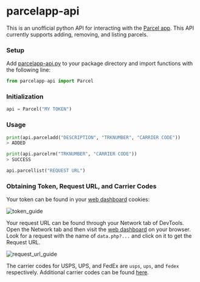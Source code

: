 # parcelapp-api

This is an unofficial python API for interacting with the [Parcel app](https://parcelapp.net/). This API currently supports adding, removing, and listing parcels.

### Setup

Add [parcelapp-api.py](https://raw.githubusercontent.com/rynlu/parcelapp-api/main/parcelapp-api.py) to your package directory and import functions with the following line:

```python
from parcelapp-api import Parcel
```

### Initialization
```python
api = Parcel("MY TOKEN")
```

### Usage
```python
print(api.parceladd("DESCRIPTION", "TRKNUMBER", "CARRIER CODE"))
> ADDED
```

```python
print(api.parcelrm("TRKNUMBER", "CARRIER CODE"))
> SUCCESS
```

```python
api.parcellist("REQUEST URL")
```

### Obtaining Token, Request URL, and Carrier Codes 
Your token can be found in your [web dashboard](https://web.parcelapp.net/) cookies:

![token_guide](https://cdn.discordapp.com/attachments/480736870540771329/790386685787504690/unknown.png)

Your request URL can be found through your Network tab of DevTools. Open the Network tab and then visit the [web dashboard](https://web.parcelapp.net/) on your browser. Look for a request with the name of `data.php?...` and click on it to get the Request URL. 

![request_url_guide](https://media.discordapp.net/attachments/480736870540771329/792793847712972840/unknown.png)

The carrier codes for USPS, UPS, and FedEx are `usps`, `ups`, and `fedex` respectively. Additional carrier codes can be found [here](https://ryanlau.dev/carriercodes).
